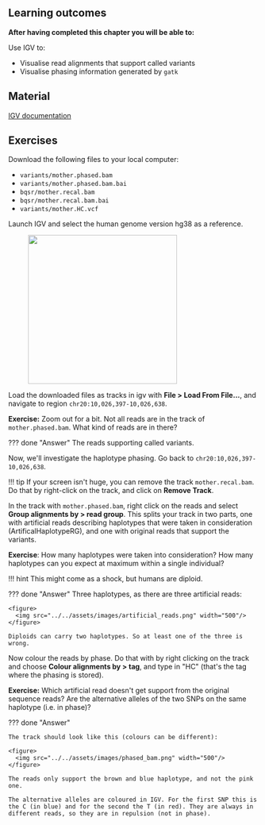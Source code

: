 
## Learning outcomes

**After having completed this chapter you will be able to:**

Use IGV to:

- Visualise read alignments that support called variants
- Visualise phasing information generated by `gatk`

## Material

[IGV documentation](https://software.broadinstitute.org/software/igv/UserGuide)

## Exercises

Download the following files to your local computer:

* `variants/mother.phased.bam`
* `variants/mother.phased.bam.bai`
* `bqsr/mother.recal.bam`
* `bqsr/mother.recal.bam.bai`
* `variants/mother.HC.vcf`

Launch IGV and select the human genome version hg38 as a reference.

<figure>
  <img src="../../assets/images/select_hg38.png" width="300"/>
</figure>

Load the downloaded files as tracks in igv with **File > Load From File...**, and navigate to region `chr20:10,026,397-10,026,638`.

**Exercise:** Zoom out for a bit. Not all reads are in the track of `mother.phased.bam`. What kind of reads are in there?

??? done "Answer"
    The reads supporting called variants.

Now, we'll investigate the haplotype phasing.  Go back to `chr20:10,026,397-10,026,638`.

!!! tip
    If your screen isn't huge, you can remove the track `mother.recal.bam`. Do that by right-click on the track, and click on **Remove Track**.


In the track with `mother.phased.bam`, right click on the reads and select **Group alignments by > read group**. This splits your track in two parts, one with artificial reads describing haplotypes that were taken in consideration (ArtificalHaplotypeRG), and one with original reads that support the variants.

**Exercise**: How many haplotypes were taken into consideration? How many haplotypes can you expect at maximum within a single individual?

!!! hint
    This might come as a shock, but humans are diploid.

??? done "Answer"
    Three haplotypes, as there are three artificial reads:

    <figure>
      <img src="../../assets/images/artificial_reads.png" width="500"/>
    </figure>

    Diploids can carry two haplotypes. So at least one of the three is wrong.

Now colour the reads by phase. Do that with by right clicking on the track and choose **Colour alignments by > tag**, and type in "HC" (that's the tag where the phasing is stored).

**Exercise:** Which artificial read doesn't get support from the original sequence reads? Are the alternative alleles of the two SNPs on the same haplotype (i.e. in phase)?

??? done "Answer"

    The track should look like this (colours can be different):

    <figure>
      <img src="../../assets/images/phased_bam.png" width="500"/>
    </figure>

    The reads only support the brown and blue haplotype, and not the pink one.

    The alternative alleles are coloured in IGV. For the first SNP this is the C (in blue) and for the second the T (in red). They are always in different reads, so they are in repulsion (not in phase).
